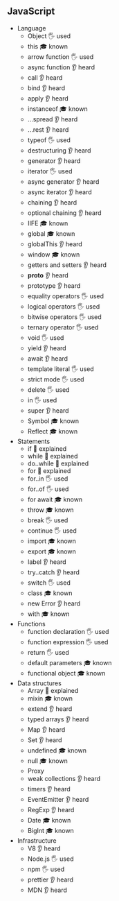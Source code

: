 ## JavaScript

- Language
  - Object 🖐️ used
  - this  🎓 known
  - arrow function 🖐️ used
  - async function 👂 heard
  - call 👂 heard
  - bind 👂 heard
  - apply 👂 heard
  - instanceof 🎓 known
  - ...spread 👂 heard
  - ...rest 👂 heard
  - typeof 🖐️ used
  - destructuring 👂 heard
  - generator 👂 heard
  - iterator 🖐️ used
  - async generator 👂 heard
  - async iterator 👂 heard
  - chaining 👂 heard
  - optional chaining 👂 heard
  - IIFE 🎓 known
  - global 🎓 known
  - globalThis 👂 heard
  - window 🎓 known
  - getters and setters 👂 heard
  - __proto__ 👂 heard
  - prototype 👂 heard
  - equality operators 🖐️ used
  - logical operators 🖐️ used
  - bitwise operators 🖐️ used
  - ternary operator 🖐️ used
  - void 🖐️ used
  - yield 👂 heard
  - await 👂 heard 
  - template literal 🖐️ used
  - strict mode 🖐️ used
  - delete 🖐️ used
  - in 🖐️ used
  - super 👂 heard
  - Symbol 🎓 known
  - Reflect 🎓 known
- Statements
  - if 🙋 explained
  - while 🙋 explained
  - do..while 🙋 explained
  - for 🙋 explained
  - for..in 🖐️ used
  - for..of 🖐️ used
  - for await 🎓 known
  - throw 🎓 known
  - break 🖐️ used
  - continue 🖐️ used
  - import 🎓 known
  - export 🎓 known
  - label  👂 heard
  - try..catch 👂 heard
  - switch 🖐️ used
  - class 🎓 known
  - new Error 👂 heard
  - with 🎓 known
- Functions
  - function declaration 🖐️ used
  - function expression 🖐️ used
  - return 🖐️ used
  - default parameters 🎓 known
  - functional object 🎓 known
- Data structures
  - Array 🙋 explained
  - mixin 🎓 known
  - extend 👂 heard
  - typed arrays 👂 heard
  - Map 👂 heard
  - Set 👂 heard
  - undefined 🎓 known
  - null 🎓 known
  - Proxy 
  - weak collections 👂 heard
  - timers 👂 heard
  - EventEmitter 👂 heard
  - RegExp 👂 heard
  - Date 🎓 known
  - BigInt 🎓 known
- Infrastructure
  - V8 👂 heard
  - Node.js 🖐️ used
  - npm 🖐️ used
  - prettier 👂 heard
  - MDN 👂 heard
